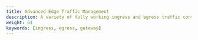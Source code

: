 ```yaml
---
title: Advanced Edge Traffic Management
description: A variety of fully working ingress and egress traffic control examples in Istio that you can experiment with.
weight: 61
keywords: [ingress, egress, gateway]
---
```

